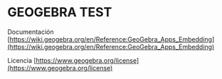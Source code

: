 # GEOGEBRA TEST

Documentación
[https://wiki.geogebra.org/en/Reference:GeoGebra_Apps_Embedding](https://wiki.geogebra.org/en/Reference:GeoGebra_Apps_Embedding)

Licencia
[https://www.geogebra.org/license](https://www.geogebra.org/license)
